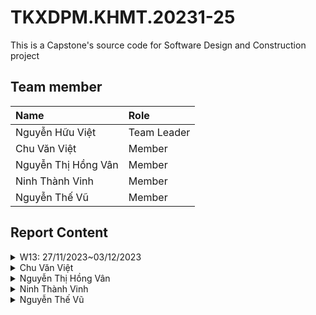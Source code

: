 # TKXDPM.KHMT.20231-25

This is a Capstone's source code for Software Design and Construction project

## Team member

| Name                   | Role        |
| :----------------------| :---------- |
| Nguyễn Hữu Việt        | Team Leader |
| Chu Văn Việt           | Member      |
| Nguyễn Thị Hồng Vân    | Member      |
| Ninh Thành Vinh        | Member      |
| Nguyễn Thế Vũ          | Member      |

## Report Content

<details>
  <summary>W13: 27/11/2023~03/12/2023 </summary>
<br>

<details>
<summary>Nguyễn Hữu Việt</summary>
<br>

- Assigned tasks:
  - Task 1: Bổ sung Coupling cho package controller
- Implementation details:
  - Pull Request: 
  - Specific implementation details:
    - Phương thức **checkMediaInCart(Media media)** thuộc **Control Coupling** do phục thuộc vào hàm **checkMediaInCart** của đối tượng Cart.
    - Phương thức **makePayment(...)** thuộc **Control Coupling** do phụ thuộc vào cấu trúc nội bộ của **VnPaySubSystem** và kiểm soát luồng của đối tượng này thông qua **save** và **makePaymentTransaction**
    - Phương thức **getUrlPay** thuộc **Data Coupling** do sử dụng và gọi phương thức **generatePayUrl()** của  **vnPayService**
    - Phương thức **emptyCart()** thuộc **Control Coupling** do phương thức này thay đổi phần dữ liệu của Cart.
    - Phương thức **createOrder()** thuộc **Control Coupling** do phương thức này ảnh hưởng đến luồng và trạng thái của đối tượng **order**
    - Phương thức **createInvoice()** tương tự **createOrder()**
    - Các phương thức **validate...** thuộc **Control Coupling** do bên trong tồn tại các đoạn code phụ thuộc lẫn nhau và phụ thuộc vào tham số truyền vào
    - Phương thức **validatePlaceRushOrderData** thuộc **Common Coupling** do truy cập vào biến global trong util.
    - Một số phương thức không có gì truyền hoặc không thực hiện điều gì thuộc là **không xác định Coupling**
</details>

<details>
<summary>Member 2</summary>
<br>
  
- Assigned tasks:
- Implementation details:
  
</details>
=======
</details>

<details>
<summary>Chu Văn Việt</summary>
<br>
- Assigned tasks:
  - Task 1: 
- Implementation details:
</details>

<details>
<summary>Nguyễn Thị Hồng Vân</summary>
<br>
- Assigned tasks:
  - Task 1: 
- Implementation details:
</details>

<details>
<summary>Ninh Thành Vinh</summary>
<br>
- Assigned tasks:
  - Task 1: 
- Implementation details:
</details>

<details>
<summary>Nguyễn Thế Vũ</summary>
<br>
- Assigned tasks:
  - Task 1: 
- Implementation details:
</details>
</details>


